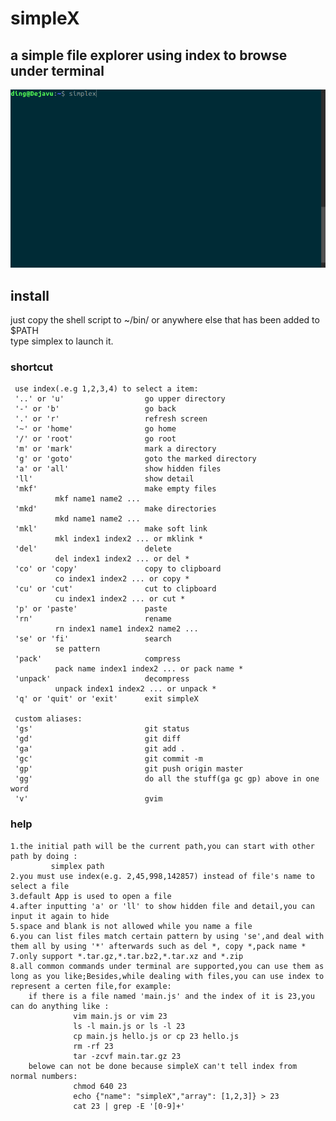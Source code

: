# simpleX
## a simple file explorer using index to browse under terminal
![](https://github.com/b2ns/simpleX/blob/master/demo.gif)
## install
just copy the shell script to ~/bin/ or anywhere else that has been added to $PATH  
type simplex to launch it.
### shortcut
     use index(.e.g 1,2,3,4) to select a item:
     '..' or 'u'                  go upper directory
     '-' or 'b'                   go back
     '.' or 'r'                   refresh screen
     '~' or 'home'                go home
     '/' or 'root'                go root
     'm' or 'mark'                mark a directory
     'g' or 'goto'                goto the marked directory
     'a' or 'all'                 show hidden files
     'll'                         show detail
     'mkf'                        make empty files
              mkf name1 name2 ...
     'mkd'                        make directories
              mkd name1 name2 ...
     'mkl'                        make soft link
              mkl index1 index2 ... or mklink * 
     'del'                        delete
              del index1 index2 ... or del * 
     'co' or 'copy'               copy to clipboard
              co index1 index2 ... or copy * 
     'cu' or 'cut'                cut to clipboard
              cu index1 index2 ... or cut * 
     'p' or 'paste'               paste
     'rn'                         rename
              rn index1 name1 index2 name2 ...
     'se' or 'fi'                 search
              se pattern
     'pack'                       compress
              pack name index1 index2 ... or pack name * 
     'unpack'                     decompress
              unpack index1 index2 ... or unpack * 
     'q' or 'quit' or 'exit'      exit simpleX

     custom aliases:
     'gs'                         git status
     'gd'                         git diff
     'ga'                         git add .
     'gc'                         git commit -m
     'gp'                         git push origin master
     'gg'                         do all the stuff(ga gc gp) above in one word
     'v'                          gvim

    
### help
    1.the initial path will be the current path,you can start with other path by doing :
             simplex path
    2.you must use index(e.g. 2,45,998,142857) instead of file's name to select a file
    3.default App is used to open a file
    4.after inputting 'a' or 'll' to show hidden file and detail,you can input it again to hide
    5.space and blank is not allowed while you name a file
    6.you can list files match certain pattern by using 'se',and deal with them all by using '*' afterwards such as del *, copy *,pack name *
    7.only support *.tar.gz,*.tar.bz2,*.tar.xz and *.zip
    8.all common commands under terminal are supported,you can use them as long as you like;Besides,while dealing with files,you can use index to represent a certen file,for example: 
        if there is a file named 'main.js' and the index of it is 23,you can do anything like :
                  vim main.js or vim 23
                  ls -l main.js or ls -l 23
                  cp main.js hello.js or cp 23 hello.js
                  rm -rf 23
                  tar -zcvf main.tar.gz 23
        belowe can not be done because simpleX can't tell index from normal numbers:
                  chmod 640 23
                  echo {"name": "simpleX","array": [1,2,3]} > 23
                  cat 23 | grep -E '[0-9]+'
